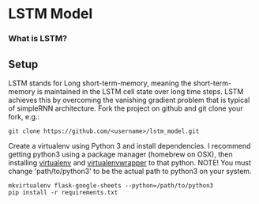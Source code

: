 # LSTM Model

### What is LSTM?

## Setup
LSTM stands for Long short-term-memory, meaning the short-term-memory is maintained in the LSTM cell state over long time steps. LSTM achieves this by overcoming the vanishing gradient problem that is typical of simpleRNN architecture.
Fork the project on github and git clone your fork, e.g.:

    git clone https://github.com/<username>/lstm_model.git

Create a virtualenv using Python 3 and install dependencies. I recommend getting python3 using a package manager (homebrew on OSX), then installing [virtualenv](https://virtualenv.pypa.io/en/latest/installation.html) and [virtualenvwrapper](https://virtualenvwrapper.readthedocs.org/en/latest/install.html#basic-installation) to that python. NOTE! You must change 'path/to/python3'
to be the actual path to python3 on your system.

    mkvirtualenv flask-google-sheets --python=/path/to/python3
    pip install -r requirements.txt

